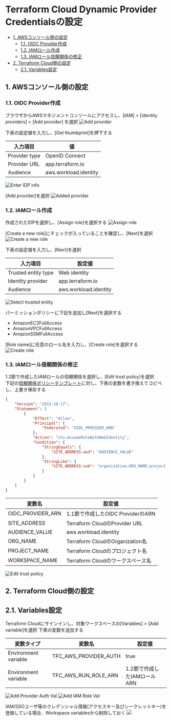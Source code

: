 # Terraform Cloud Dynamic Provider Credentialsの設定

- [1. AWSコンソール側の設定](#1-awsコンソール側の設定)
    - [1.1. OIDC Provider作成](#11-oidc-provider作成)
    - [1.2. IAMロール作成](#12-iamロール作成)
    - [1.3. IAMロール信頼関係の修正](#13-iamロール信頼関係の修正)
- [2. Terraform Cloud側の設定](#2-terraform-cloud側の設定)
    - [2.1. Variables設定](#21-variables設定)


## 1. AWSコンソール側の設定
### 1.1. OIDC Provider作成
ブラウザからAWSマネジメントコンソールにアクセスし、[IAM] > [Identity providers] > [Add provider] を選択
![Add provider](./images/WebCap_10-9-2023_02642_us-east-1.console.aws.amazon.com.jpeg)  

下表の設定値を入力し、[Get thumbprint]を押下する

|入力項目|値|
|--|--|
|Provider type|OpenID Connect|
|Provider URL|app.terraform.io|
|Audience|aws.workload.identity|

![Enter IDP info](./images/WebCap_10-9-2023_02915_us-east-1.console.aws.amazon.com.jpeg)

[Add provider]を選択
![Added provider](./images/WebCap_10-9-2023_02932_us-east-1.console.aws.amazon.com.jpeg)


### 1.2. IAMロール作成
作成されたIDPを選択し、[Assign role]を選択する
![Assign role](./images/WebCap_10-9-2023_03110_us-east-1.console.aws.amazon.com.jpeg)

[Create a new role]にチェックが入っていることを確認し、[Next]を選択
![Create a new role](./images/WebCap_10-9-2023_11520_us-east-1.console.aws.amazon.com.jpeg)

下表の設定値を入力し、[Next]を選択

|入力項目|設定値|
|--|--|
|Trusted entity type|Web identity|
|Identity provider|app.terraform.io|
|Audience|aws.workload.identity|

![Select trusted entity](./images/WebCap_10-9-2023_11549_us-east-1.console.aws.amazon.com.jpeg)

パーミッションポリシーに下記を追加し[Next]を選択する
- AmazonEC2FullAccess
- AmazonVPCFullAccess
- AmazonSSMFullAccess

[Role name]に任意のロール名を入力し、[Create role]を選択する
![Create role](./images/WebCap_10-9-2023_11637_us-east-1.console.aws.amazon.com.jpeg)

### 1.3. IAMロール信頼関係の修正
1.2節で作成したIAMロールの信頼関係を選択し、[Edit trust policy]を選択  
下記の[信頼関係ポリシーテンプレート](./AWS-OIDCRoleForTFC_template.txt)に対し、下表の変数を書き換えてコピペし、上書き保存する

```json
{
    "Version": "2012-10-17",
    "Statement": [
        {
            "Effect": "Allow",
            "Principal": {
                "Federated": "OIDC_PROVIDER_ARN"
            },
            "Action": "sts:AssumeRoleWithWebIdentity",
            "Condition": {
                "StringEquals": {
                    "SITE_ADDRESS:aud": "AUDIENCE_VALUE"
                },
                "StringLike": {
                    "SITE_ADDRESS:sub": "organization:ORG_NAME:project:PROJECT_NAME:workspace:WORKSPACE_NAME:run_phase:*"
                }
            }
        }
    ]
}
```

|変数名|設定値|
|--|--|
|OIDC_PROVIDER_ARN|1.1節で作成したOIDC ProviderのARN|
|SITE_ADDRESS|Terraform CloudのProvider URL|
|AUDIENCE_VALUE|aws.workload.identity|
|ORG_NAME|Terraform CloudのOrganization名|
|PROJECT_NAME|Terraform Cloudのプロジェクト名|
|WORKSPACE_NAME|Terraform Cloudのワークスペース名|


![Edit trust policy](./images/WebCap_10-9-2023_14433_us-east-1.console.aws.amazon.com.jpeg)

## 2. Terraform Cloud側の設定
## 2.1. Variables設定

Terraform Cloudにサインインし、対象ワークスペースの[Variables] > [Add variable]を選択
下表の変数を追加する

|変数タイプ|変数名|設定値|
|--|--|--|
|Environment variable|TFC_AWS_PROVIDER_AUTH|true|
|Environment variable|TFC_AWS_RUN_ROLE_ARN|1.2節で作成したIAMロールARN|

![Add Provider Auth Val](./images/WebCap_10-9-2023_1615_app.terraform.io.jpeg)
![Add IAM Role Val](./images/WebCap_10-9-2023_1547_app.terraform.io.jpeg)


IAM/SSOユーザ等のクレデンシャル情報(アクセスキー及びシークレットキー)を登録している場合、Workspace variablesから削除しておく
![](./images/WebCap_10-9-2023_14525_app.terraform.io.jpeg)